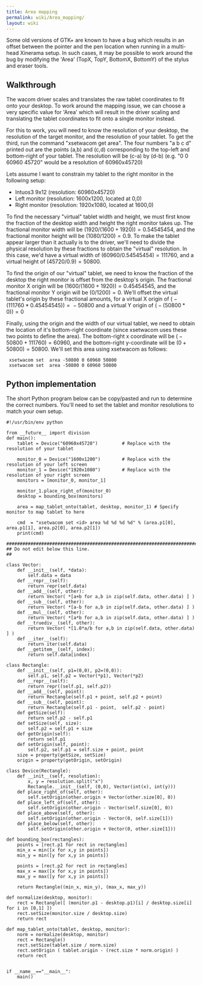 ```yaml
---
title: Area mapping
permalink: wiki/Area_mapping/
layout: wiki
---
```


Some old versions of GTK+ are known to have a bug which results in an
offset between the pointer and the pen location when running in a
multi-head Xinerama setup. In such cases, it may be possible to work
around the bug by modifying the 'Area' (TopX, TopY, BottomX, BottomY) of
the stylus and eraser tools.

Walkthrough
-----------

The wacom driver scales and translates the raw tablet coordinates to fit
onto your desktop. To work around the mapping issue, we can choose a
very specific value for 'Area' which will result in the driver scaling
and translating the tablet coordinates to fit onto a single monitor
instead.

For this to work, you will need to know the resolution of your desktop,
the resolution of the target monitor, and the resolution of your tablet.
To get the third, run the command "xsetwacom get <id> area". The four
numbers "a b c d" printed out are the points (a,b) and (c,d)
corresponding to the top-left and bottom-right of your tablet. The
resolution will be (c-a) by (d-b) (e.g. "0 0 60960 45720" would be a
resolution of 60960x45720)

Lets assume I want to constrain my tablet to the right monitor in the
following setup:

-   Intuos3 9x12 (resolution: 60960x45720)
-   Left monitor (resolution: 1600x1200, located at 0,0)
-   Right monitor (resolution: 1920x1080, located at 1600,0)

To find the necessary "virtual" tablet width and height, we must first
know the fraction of the desktop width and height the right monitor
takes up. The fractional monitor width will be
(1920/(1600 + 1920)) = 0.54545454, and the fractional monitor height
will be (1080/1200) = 0.9. To make the tablet appear larger than it
actually is to the driver, we'll need to divide the physical resolution
by these fractions to obtain the "virtual" resolution. In this case,
we'd have a virtual width of (60960/0.54545454) = 111760, and a virtual
height of (45720/0.9) = 50800.

To find the origin of our "virtual" tablet, we need to know the fraction
of the desktop the right monitor is offset from the desktop's origin.
The fractional monitor X origin will be
(1600/(1600 + 1920)) = 0.45454545, and the fractional monitor Y origin
will be (0/1200) = 0. We'll offset the virtual tablet's origin by these
fractional amounts, for a virtual X origin of
( − (111760 \* 0.45454545)) =  − 50800 and a virtual Y origin of
( − (50800 \* 0)) = 0

Finally, using the origin and the width of our virtual tablet, we need
to obtain the location of it's bottom-right coordinate (since xsetwacom
uses these two points to define the area). The bottom-right x coordinate
will be ( − 50800 + 111760) = 60960, and the bottom-right y-coordinate
will be (0 + 50800) = 50800. We'll set this area using xsetwacom as
follows:

` xsetwacom set `<stylus id>` area -50800 0 60960 50800`  
` xsetwacom set `<eraser id>` area -50800 0 60960 50800`

Python implementation
---------------------

The short Python program below can be copy/pasted and run to determine
the correct numbers. You'll need to set the tablet and monitor
resolutions to match your own setup.

    #!/usr/bin/env python

    from __future__ import division
    def main():
        tablet = Device("60960x45720")         # Replace with the resolution of your tablet

        monitor_0 = Device("1600x1200")        # Replace with the resolution of your left screen
        monitor_1 = Device("1920x1080")        # Replace with the resolution of your right screen
        monitors = [monitor_0, monitor_1]

        monitor_1.place_right_of(monitor_0)
        desktop = bounding_box(monitors)

        area = map_tablet_onto(tablet, desktop, monitor_1) # Specify monitor to map tablet to here

        cmd  = "xsetwacom set <id> area %d %d %d %d" % (area.p1[0], area.p1[1], area.p2[0], area.p2[1])
        print(cmd)

    #######################################################################
    ## Do not edit below this line.
    ##

    class Vector:
        def __init__(self, *data):
            self.data = data
        def __repr__(self):
            return repr(self.data) 
        def __add__(self, other):
            return Vector( *[a+b for a,b in zip(self.data, other.data) ] )  
        def __sub__(self, other):
            return Vector( *[a-b for a,b in zip(self.data, other.data) ] )
        def __mul__(self, other):
            return Vector( *[a*b for a,b in zip(self.data, other.data) ] )
        def __truediv__(self, other):
            return Vector( *[1.0*a/b for a,b in zip(self.data, other.data) ] )
        def __iter__(self):
            return iter(self.data)
        def __getitem__(self, index):
            return self.data[index]

    class Rectangle:
        def __init__(self, p1=(0,0), p2=(0,0)):
            self.p1, self.p2 = Vector(*p1), Vector(*p2)
        def __repr__(self):
            return repr((self.p1, self.p2))
        def __add__(self, point):
            return Rectangle(self.p1 + point, self.p2 + point)
        def __sub__(self, point):
            return Rectangle(self.p1 - point,  self.p2 - point)
        def getSize(self):
            return self.p2 - self.p1
        def setSize(self, size):
            self.p2 = self.p1 + size
        def getOrigin(self):
            return self.p1
        def setOrigin(self, point):
            self.p2, self.p1 = self.size + point, point
        size = property(getSize, setSize)
        origin = property(getOrigin, setOrigin)

    class Device(Rectangle):
        def __init__(self, resolution):
            x, y = resolution.split("x")
            Rectangle.__init__(self, (0,0), Vector(int(x), int(y)))
        def place_right_of(self, other):
            self.setOrigin(other.origin + Vector(other.size[0], 0))
        def place_left_of(self, other):
            self.setOrigin(other.origin - Vector(self.size[0], 0))
        def place_above(self, other):
            self.setOrigin(other.origin - Vector(0, self.size[1]))
        def place_below(self, other):
            self.setOrigin(other.origin + Vector(0, other.size[1]))

    def bounding_box(rectangles):
        points = [rect.p1 for rect in rectangles]
        min_x = min([x for x,y in points])
        min_y = min([y for x,y in points])

        points = [rect.p2 for rect in rectangles]
        max_x = max([x for x,y in points])
        max_y = max([y for x,y in points])

        return Rectangle((min_x, min_y), (max_x, max_y))

    def normalize(desktop, monitor):
        rect = Rectangle([ (monitor.p1 - desktop.p1)[i] / desktop.size[i] for i in [0,1] ])
        rect.setSize(monitor.size / desktop.size)
        return rect

    def map_tablet_onto(tablet, desktop, monitor):
        norm = normalize(desktop, monitor)
        rect = Rectangle()
        rect.setSize(tablet.size / norm.size)
        rect.setOrigin ( tablet.origin - (rect.size * norm.origin) )
        return rect


    if __name__=="__main__":
        main()
